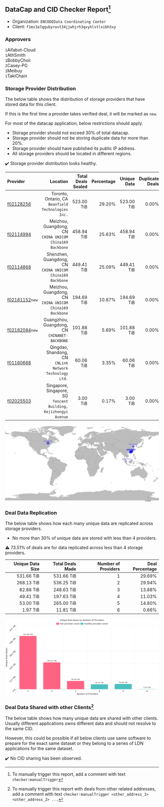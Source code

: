 ## DataCap and CID Checker Report[^1]
 - Organization: `ENCODEData Coordinating Center`
 - Client: `f1ms3a7qqubyrovt34jjwhjrh3qvyhlstlxibh3xy`
### Approvers
`1`Aifabot-Cloud<br/>`1`AthSmith<br/>`1`BobbyChoii<br/>`2`Casey-PG<br/>`1`Meibuy<br/>`1`TakiChain

### Storage Provider Distribution
The below table shows the distribution of storage providers that have stored data for this client.

If this is the first time a provider takes verified deal, it will be marked as `new`.

For most of the datacap application, below restrictions should apply.
 - Storage provider should not exceed 30% of total datacap.
 - Storage provider should not be storing duplicate data for more than 20%.
 - Storage provider should have published its public IP address.
 - All storage providers should be located in different regions.

✔️ Storage provider distribution looks healthy.

| Provider                                                    |                                                            Location | Total Deals Sealed | Percentage | Unique Data | Duplicate Deals |
| :---------------------------------------------------------- | ------------------------------------------------------------------: | -----------------: | ---------: | ----------: | --------------: |
| [f02128256](https://filfox.info/en/address/f02128256)       |              Toronto, Ontario, CA<br/>`Beanfield Technologies Inc.` |         523.00 TiB |     29.20% |  523.00 TiB |           0.00% |
| [f02114994](https://filfox.info/en/address/f02114994)       |         Meizhou, Guangdong, CN<br/>`CHINA UNICOM China169 Backbone` |         458.94 TiB |     25.63% |  458.94 TiB |           0.00% |
| [f02114868](https://filfox.info/en/address/f02114868)       |        Shenzhen, Guangdong, CN<br/>`CHINA UNICOM China169 Backbone` |         449.41 TiB |     25.09% |  449.41 TiB |           0.00% |
| [f02181152](https://filfox.info/en/address/f02181152)`new`  |         Meizhou, Guangdong, CN<br/>`CHINA UNICOM China169 Backbone` |         194.69 TiB |     10.87% |  194.69 TiB |           0.00% |
| [f02182084](https://filfox.info/en/address/f02182084)`new`  |                    Guangzhou, Guangdong, CN<br/>`CHINANET-BACKBONE` |         101.88 TiB |      5.69% |  101.88 TiB |           0.00% |
| [f01160668](https://filfox.info/en/address/f01160668)       |          Qingdao, Shandong, CN<br/>`CNLink Network Technology Ltd.` |          60.06 TiB |      3.35% |   60.06 TiB |           0.00% |
| [f02025503](https://filfox.info/en/address/f02025503)       | Singapore, Singapore, SG<br/>`Tencent Building, Kejizhongyi Avenue` |           3.00 TiB |      0.17% |    3.00 TiB |           0.00% |

<img src="https://raw.githubusercontent.com/data-preservation-programs/filplus-checker-assets/main/filecoin-project/filecoin-plus-large-datasets/issues/1867/1686278185345.png"/>

### Deal Data Replication
The below table shows how each many unique data are replicated across storage providers.

- No more than 30% of unique data are stored with less than 4 providers.

⚠️ 73.51% of deals are for data replicated across less than 4 storage providers.

| Unique Data Size | Total Deals Made | Number of Providers | Deal Percentage |
| ---------------: | ---------------: | ------------------: | --------------: |
|       531.66 TiB |       531.66 TiB |                   1 |          29.69% |
|       268.13 TiB |       536.25 TiB |                   2 |          29.94% |
|        82.88 TiB |       248.63 TiB |                   3 |          13.88% |
|        49.41 TiB |       197.63 TiB |                   4 |          11.03% |
|        53.00 TiB |       265.00 TiB |                   5 |          14.80% |
|         1.97 TiB |        11.81 TiB |                   6 |           0.66% |

<img src="https://raw.githubusercontent.com/data-preservation-programs/filplus-checker-assets/main/filecoin-project/filecoin-plus-large-datasets/issues/1867/1686278185968.png"/>

### Deal Data Shared with other Clients[^3]
The below table shows how many unique data are shared with other clients.
Usually different applications owns different data and should not resolve to the same CID.

However, this could be possible if all below clients use same software to prepare for the exact same dataset or they belong to a series of LDN applications for the same dataset.

✔️ No CID sharing has been observed.

[^1]: To manually trigger this report, add a comment with text `checker:manualTrigger`

[^2]: Deals from those addresses are combined into this report as they are specified with `checker:manualTrigger`

[^3]: To manually trigger this report with deals from other related addresses, add a comment with text `checker:manualTrigger <other_address_1> <other_address_2> ...`
